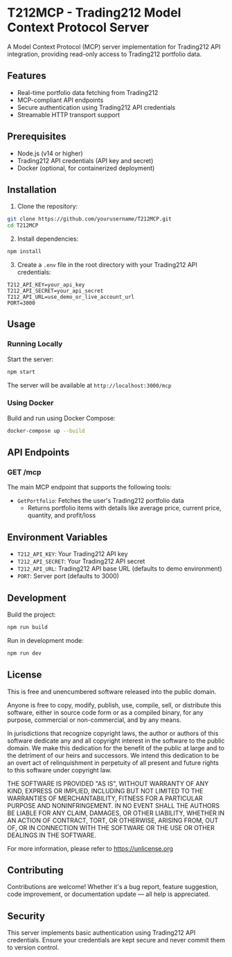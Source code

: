 # T212MCP - Trading212 Model Context Protocol Server

A Model Context Protocol (MCP) server implementation for Trading212 API integration, providing read-only access to Trading212 portfolio data.

## Features

- Real-time portfolio data fetching from Trading212
- MCP-compliant API endpoints
- Secure authentication using Trading212 API credentials
- Streamable HTTP transport support

## Prerequisites

- Node.js (v14 or higher)
- Trading212 API credentials (API key and secret)
- Docker (optional, for containerized deployment)

## Installation

1. Clone the repository:
```bash
git clone https://github.com/yourusername/T212MCP.git
cd T212MCP
```

2. Install dependencies:
```bash
npm install
```

3. Create a `.env` file in the root directory with your Trading212 API credentials:
```env
T212_API_KEY=your_api_key
T212_API_SECRET=your_api_secret
T212_API_URL=use_demo_or_live_account_url
PORT=3000
```

## Usage

### Running Locally

Start the server:
```bash
npm start
```

The server will be available at `http://localhost:3000/mcp`

### Using Docker

Build and run using Docker Compose:
```bash
docker-compose up --build
```

## API Endpoints

### GET /mcp

The main MCP endpoint that supports the following tools:

- `GetPortfolio`: Fetches the user's Trading212 portfolio data
  - Returns portfolio items with details like average price, current price, quantity, and profit/loss

## Environment Variables

- `T212_API_KEY`: Your Trading212 API key
- `T212_API_SECRET`: Your Trading212 API secret
- `T212_API_URL`: Trading212 API base URL (defaults to demo environment)
- `PORT`: Server port (defaults to 3000)

## Development

Build the project:
```bash
npm run build
```

Run in development mode:
```bash
npm run dev
```

## License

This is free and unencumbered software released into the public domain.

Anyone is free to copy, modify, publish, use, compile, sell, or
distribute this software, either in source code form or as a compiled
binary, for any purpose, commercial or non-commercial, and by any
means.

In jurisdictions that recognize copyright laws, the author or authors
of this software dedicate any and all copyright interest in the
software to the public domain. We make this dedication for the benefit
of the public at large and to the detriment of our heirs and
successors. We intend this dedication to be an overt act of
relinquishment in perpetuity of all present and future rights to this
software under copyright law.

THE SOFTWARE IS PROVIDED "AS IS", WITHOUT WARRANTY OF ANY KIND,
EXPRESS OR IMPLIED, INCLUDING BUT NOT LIMITED TO THE WARRANTIES OF
MERCHANTABILITY, FITNESS FOR A PARTICULAR PURPOSE AND NONINFRINGEMENT.
IN NO EVENT SHALL THE AUTHORS BE LIABLE FOR ANY CLAIM, DAMAGES, OR
OTHER LIABILITY, WHETHER IN AN ACTION OF CONTRACT, TORT, OR OTHERWISE,
ARISING FROM, OUT OF, OR IN CONNECTION WITH THE SOFTWARE OR THE USE OR
OTHER DEALINGS IN THE SOFTWARE.

For more information, please refer to <https://unlicense.org>


## Contributing

Contributions are welcome! Whether it's a bug report, feature suggestion, code improvement, or documentation update — all help is appreciated.

## Security

This server implements basic authentication using Trading212 API credentials. Ensure your credentials are kept secure and never commit them to version control.